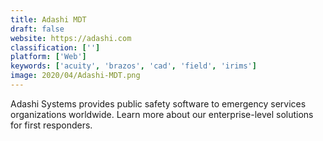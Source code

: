 ```yaml
---
title: Adashi MDT
draft: false 
website: https://adashi.com
classification: ['']
platform: ['Web']
keywords: ['acuity', 'brazos', 'cad', 'field', 'irims']
image: 2020/04/Adashi-MDT.png
---
```

Adashi Systems provides public safety software to emergency services organizations worldwide. Learn more about our enterprise-level solutions for first responders.
